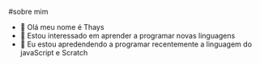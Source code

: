 #sobre mim
- 👋 Olá meu nome é Thays
- 👀 Estou interessado em aprender a programar novas linguagens
- 🌱 Eu estou apredendendo a programar recentemente a linguagem do javaScript e Scratch


